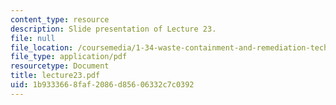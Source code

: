 ```yaml
---
content_type: resource
description: Slide presentation of Lecture 23.
file: null
file_location: /coursemedia/1-34-waste-containment-and-remediation-technology-spring-2004/1b9333668faf2086d85606332c7c0392_lecture23.pdf
file_type: application/pdf
resourcetype: Document
title: lecture23.pdf
uid: 1b933366-8faf-2086-d856-06332c7c0392
---
```

